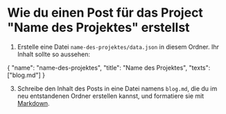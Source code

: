 # Wie du einen Post für das Project "Name des Projektes" erstellst

1. Erstelle eine Datei ```name-des-projektes/data.json``` in diesem Ordner. Ihr Inhalt sollte so aussehen:

{
    "name": "name-des-projektes",
    "title": "Name des Projektes",
    <!---"staticImageUrls": ["Die Namen der Bilder", "die du im Post verwenden möchtest", "und in den Projekt-Ordner eingefügt hast", "zum Beispiel", "bild.png"],
    "onlineImageUrls": ["Links zu", "Bildern aus dem Internet", "die du auch verwenden möchtest"],-->
    "texts": ["blog.md"]
}

3. Schreibe den Inhalt des Posts in eine Datei namens ```blog.md```, die du im neu entstandenen Ordner erstellen kannst, und formatiere sie mit [Markdown](https://www.markdownguide.org/cheat-sheet/).